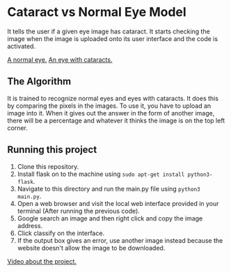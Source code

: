 # Cataract vs Normal Eye Model

It tells the user if a given eye image has cataract. It starts checking the image when the image is uploaded onto its user interface and the code is activated.

[A normal eye.](https://cdn.britannica.com/79/150179-120-3A8438B1/human-eye.jpg)
[An eye with cataracts.](https://upload.wikimedia.org/wikipedia/commons/thumb/f/f6/Dense_white_mature_cataract.jpg/200px-Dense_white_mature_cataract.jpg)


## The Algorithm

It is trained to recognize normal eyes and eyes with cataracts. It does this by comparing the pixels in the images. To use it, you have to upload an image into it. When it gives out the answer in the form of another image, there will be a percentage and whatever it thinks the image is on the top left corner.

## Running this project

1. Clone this repository.
2. Install flask on to the machine using `sudo apt-get install python3-flask`.
3. Navigate to this directory and run the main.py file using `python3 main.py`.
4. Open a web browser and visit the local web interface provided in your terminal (After running the previous code).
5. Google search an image and then right click and copy the image address.
6. Click classify on the interface.
7. If the output box gives an error, use another image instead because the website doesn't allow the image to be downloaded.

[Video about the project.](https://drive.google.com/file/d/1WkQjOooDcOGRjuq5r4HivJh0zdXdKA8s/view?usp=drive_link)

